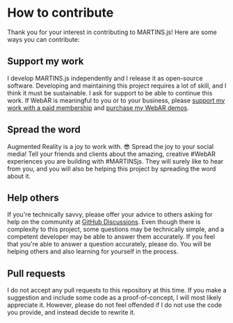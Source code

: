 # How to contribute

Thank you for your interest in contributing to MARTINS.js! Here are some ways you can contribute:

## Support my work

I develop MARTINS.js independently and I release it as open-source software. Developing and maintaining this project requires a lot of skill, and I think it must be sustainable. I ask for support to be able to continue this work. If WebAR is meaningful to you or to your business, please [support my work with a paid membership](https://alemart.github.io/martins-js/support-my-work) and [purchase my WebAR demos](https://alemart.github.io/martins-js/demos).

## Spread the word

Augmented Reality is a joy to work with. :sunglasses: Spread the joy to your social media! Tell your friends and clients about the amazing, creative #WebAR experiences you are building with #MARTINSjs. They will surely like to hear from you, and you will also be helping this project by spreading the word about it.

## Help others

If you're technically savvy, please offer your advice to others asking for help on the community at [GitHub Discussions](https://github.com/alemart/martins-js/discussions). Even though there is complexity to this project, some questions may be technically simple, and a competent developer may be able to answer them accurately. If you feel that you're able to answer a question accurately, please do. You will be helping others and also learning for yourself in the process.

## Pull requests

I do not accept any pull requests to this repository at this time. If you make a suggestion and include some code as a proof-of-concept, I will most likely appreciate it. However, please do not feel offended if I do not use the code you provide, and instead decide to rewrite it.